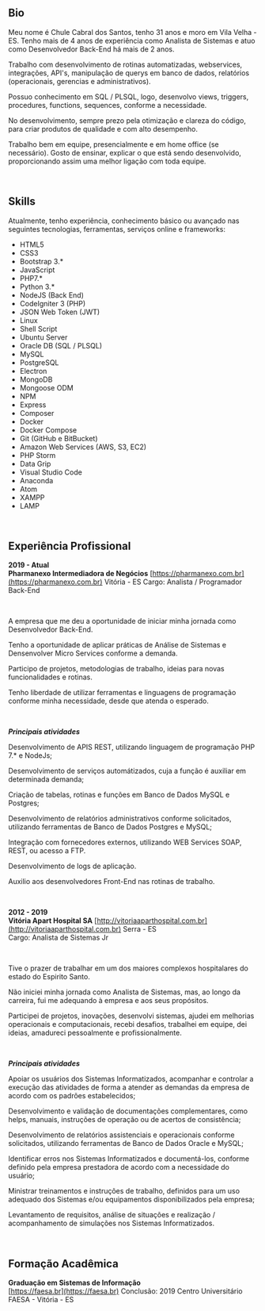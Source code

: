 ## Bio

Meu nome é Chule Cabral dos Santos, tenho 31 anos e moro em Vila Velha - ES. Tenho mais de 4 anos de experiência como Analista de Sistemas e atuo como Desenvolvedor Back-End há mais de 2 anos.

Trabalho com desenvolvimento de rotinas automatizadas, webservices, integrações, API's, manipulação de querys em banco de dados, relatórios (operacionais, gerencias e administrativos).

Possuo conhecimento em SQL / PLSQL, logo, desenvolvo views, triggers, procedures, functions, sequences, conforme a necessidade.

No desenvolvimento, sempre prezo pela otimização e clareza do código, para criar produtos de qualidade e com alto desempenho.

Trabalho bem em equipe, presencialmente e em home office (se necessário). Gosto de ensinar, explicar o que está sendo desenvolvido, proporcionando assim uma melhor ligação com toda equipe.


<br>

## Skills

Atualmente, tenho experiência, conhecimento básico ou avançado nas seguintes tecnologias, ferramentas, serviços online e frameworks:

* HTML5
* CSS3
* Bootstrap 3.*
* JavaScript
* PHP7.*
* Python 3.*
* NodeJS (Back End)
* CodeIgniter 3 (PHP)
* JSON Web Token (JWT)
* Linux
* Shell Script
* Ubuntu Server
* Oracle DB (SQL / PLSQL)
* MySQL
* PostgreSQL
* Electron
* MongoDB
* Mongoose ODM
* NPM
* Express
* Composer
* Docker
* Docker Compose
* Git (GitHub e BitBucket)
* Amazon Web Services (AWS, S3, EC2)
* PHP Storm
* Data Grip
* Visual Studio Code
* Anaconda
* Atom
* XAMPP
* LAMP

<br>

## Experiência Profissional

**2019 - Atual**  
**Pharmanexo Intermediadora de Negócios**
[https://pharmanexo.com.br](https://pharmanexo.com.br)
Vitória - ES
Cargo: Analista / Programador Back-End

<br>

A empresa que me deu a oportunidade de iniciar minha jornada como Desenvolvedor Back-End.

Tenho a oportunidade de aplicar práticas de Análise de Sistemas e Densenvolver Micro Services conforme a demanda.

Participo de projetos, metodologias de trabalho, ideias para novas funcionalidades e rotinas.

Tenho liberdade de utilizar ferramentas e linguagens de programação conforme minha necessidade, desde que atenda o esperado.

<br>

***Principais atividades***

Desenvolvimento de APIS REST, utilizando linguagem de programação PHP 7.* e NodeJs;

Desenvolvimento de serviços automátizados, cuja a função é auxiliar em determinada demanda;

Criação de tabelas, rotinas e funções em Banco de Dados MySQL e Postgres;

Desenvolvimento de relatórios administrativos conforme solicitados, utilizando ferramentas de Banco de Dados Postgres e MySQL; 

Integração com fornecedores externos, utilizando WEB Services SOAP, REST, ou acesso a FTP.

Desenvolvimento de logs de aplicação.

Auxilio aos desenvolvedores Front-End nas rotinas de trabalho.

<br>

**2012 - 2019**  
**Vitória Apart Hospital SA**
[http://vitoriaaparthospital.com.br](http://vitoriaaparthospital.com.br)
Serra - ES  
Cargo: Analista de Sistemas Jr

<br>

Tive o prazer de trabalhar em um dos maiores complexos hospitalares do estado do Espirito Santo.

Não iniciei minha jornada como Analista de Sistemas, mas, ao longo da carreira, fui me adequando à empresa e aos seus propósitos.

Participei de projetos, inovações, desenvolvi sistemas, ajudei em melhorias operacionais e computacionais, recebi desafios, trabalhei em equipe, dei ideias, amadureci pessoalmente e profissionalmente.

<br>

***Principais atividades***

Apoiar os usuários dos Sistemas Informatizados, acompanhar e controlar a execução das atividades de forma a atender as demandas da empresa de acordo com os padrões estabelecidos; 

Desenvolvimento e validação de documentações complementares, como helps, manuais, instruções de operação ou de acertos de consistência; 

Desenvolvimento de relatórios assistenciais e operacionais conforme solicitados, utilizando ferramentas de Banco de Dados Oracle e MySQL; 

Identificar erros nos Sistemas Informatizados e documentá-los, conforme definido pela empresa prestadora de acordo com a necessidade do usuário; 

Ministrar treinamentos e instruções de trabalho, definidos para um uso adequado dos Sistemas e/ou equipamentos disponibilizados pela empresa; 

Levantamento de requisitos, análise de situações e realização / acompanhamento de simulações nos Sistemas Informatizados. 

<br>

## Formação Acadêmica

**Graduação em Sistemas de Informação**  
[https://faesa.br](https://faesa.br)
Conclusão: 2019
Centro Universitário FAESA - Vitória - ES  


